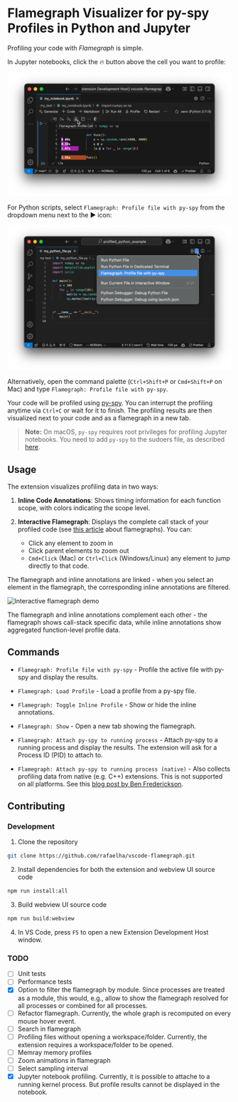 # Flamegraph Visualizer for py-spy Profiles in Python and Jupyter

Profiling your code with *Flamegraph* is simple.

In Jupyter notebooks, click the 🔥 button above the cell you want to profile:

![Profile jupyter notebook](assets/screenshot-notebook.png)



For Python scripts, select `Flamegraph: Profile file with py-spy` from the dropdown menu next to the ▶️ icon:


![Profile python script](assets/screenshot-python.png)

Alternatively, open the command palette (`Ctrl+Shift+P` or `Cmd+Shift+P` on Mac) and type `Flamegraph: Profile file with py-spy`.

Your code will be profiled using [py-spy](https://github.com/benfred/py-spy). You can interrupt the profiling anytime via `Ctrl+C`
or wait for it to finish.
The profiling results are then visualized next to your code and as a flamegraph in a new tab.



> **Note:** On macOS, `py-spy` requires root privileges for profiling Jupyter notebooks. You need to add `py-spy` to the sudoers file, as described [here](https://github.com/rafaelha/vscode-flamegraph/blob/e5b38dc6c87fee310c5562fcc4a3c6178040bfb3/docs/macos-setup.md).

## Usage

The extension visualizes profiling data in two ways:

1. **Inline Code Annotations**: Shows timing information for each function scope, with colors indicating the scope level.

2. **Interactive Flamegraph**: Displays the complete call stack of your profiled code (see [this article](https://www.brendangregg.com/flamegraphs.html) about flamegraphs). You can:
   - Click any element to zoom in
   - Click parent elements to zoom out
   - `Cmd+Click` (Mac) or `Ctrl+Click` (Windows/Linux) any element to jump directly to that code.

The flamegraph and inline annotations are linked -
when you select an element in the flamegraph, the corresponding inline annotations are filtered.

![Interactive flamegraph demo](https://github.com/rafaelha/vscode-flamegraph/blob/main/assets/demo-interactive-flame-graph.gif?raw=true)

The flamegraph and inline annotations complement each other - the flamegraph shows call-stack specific data, while inline annotations show aggregated function-level profile data.

## Commands


-   `Flamegraph: Profile file with py-spy` - Profile the active file with py-spy and display the results.

-   `Flamegraph: Load Profile` - Load a profile from a py-spy file.

-   `Flamegraph: Toggle Inline Profile` - Show or hide the inline annotations.

-   `Flamegraph: Show` - Open a new tab showing the flamegraph.

-   `Flamegraph: Attach py-spy to running process` - Attach py-spy to a running process and display the results. The extension will ask for a Process ID (PID) to attach to.

-   `Flamegraph: Attach py-spy to running process (native)` - Also collects profiling data from native (e.g. C++) extensions. This is not supported on all platforms. See this [blog post by Ben Frederickson](https://www.benfrederickson.com/profiling-native-python-extensions-with-py-spy/).

## Contributing

### Development
1. Clone the repository
```bash
git clone https://github.com/rafaelha/vscode-flamegraph.git
```

2. Install dependencies for both the extension and webview UI source code
```bash
npm run install:all
```
3. Build webview UI source code
```bash
npm run build:webview
```

4. In VS Code, press `F5` to open a new Extension Development Host window.




### TODO

- [ ] Unit tests
- [ ] Performance tests
- [x] Option to filter the flamegraph by module. Since processes are treated as a module, this would, e.g., allow to show the flamegraph resolved for all processes or combined for all processes.
- [ ] Refactor flamegraph. Currently, the whole graph is recomputed on every mouse hover event.
- [ ] Search in flamegraph
- [ ] Profiling files without opening a workspace/folder. Currently, the extension requires a workspace/folder to be opened.
- [ ] Memray memory profiles
- [ ] Zoom animations in flamegraph
- [ ] Select sampling interval
- [x] Jupyter notebook profiling. Currently, it is possible to attache to a running kernel process. But profile results cannot be displayed in the notebook.